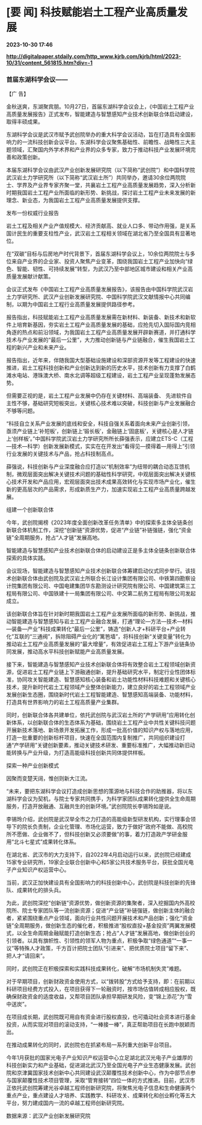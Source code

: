 # [要 闻] 科技赋能岩土工程产业高质量发展

**2023-10-30 17:46**

**http://digitalpaper.stdaily.com/http_www.kjrb.com/kjrb/html/2023-10/31/content_561815.htm?div=-1**

### 首届东湖科学会议——

 【广 告】

 金秋送爽，东湖聚宾朋。10月27日，首届东湖科学会议会上，《中国岩土工程产业高质量发展报告》正式发布，智能建造与智慧感知产业技术创新联合体启动建设，取得丰硕成果。

 东湖科学会议是武汉市赋予武创院举办的重大科学会议活动，旨在打造具有全国影响力的一流科技创新会议平台。东湖科学会议聚焦基础性、前瞻性、战略性三大主题领域，汇聚国内外学术界和产业界的众多专家，致力于推动科技产业发展环境完善和政策创新。

 本届东湖科学会议由武汉产业创新发展研究院（以下简称“武创院”）和中国科学院武汉岩土力学研究所（以下简称“武汉岩土所”）共同举办，邀请30余位两院院士、学界及产业界专家齐聚一堂，共襄岩土工程产业高质量发展趋势，深入分析新时期我国岩土工程产业所面临的新形势、新挑战，探讨岩土工程产业未来发展的新理念、新业态，为我国岩土工程产业高质量发展提供支撑。

 发布一份权威行业报告

 岩土工程及相关产业产值规模大、经济贡献高、就业人口多、带动作用强，是关系国计民生的重要支柱性产业，武汉岩土工程相关领域在湖北省乃至全国具有显著地位。

 在“双碳”目标与后房地产时代背景下，首届东湖科学会议上，10余位两院院士与多位来自产业界的企业家、投资人聚焦产业变革，围绕我国岩土工程产业加快向“绿色、智能、韧性、可持续发展”转型，为武汉乃至中部地区城市建设和相关产业高质量发展献计献策。

 会议正式发布《中国岩土工程产业高质量发展报告》，该报告由中国科学院武汉岩土力学研究所、武汉产业创新发展研究院、中国科学院武汉文献情报中心共同编制，以期为中国岩土工程行业高质量发展提供路径参考。

 报告指出，科技赋能岩土工程产业高质量发展需在新材料、新装备、新技术和新软件上培育新基因，夯实岩土工程产业高质量发展的基础，应抢先切入国际国内竞相角逐的热点和前沿领域，为我国岩土工程产业高质量发展开辟新赛道，并打通科学技术与产业发展的“最后一公里”，大力推动创新链与产业链融合，催生我国岩土工程的新兴产业和未来产业。

 报告指出，近年来，伴随我国大型基础设施建设和深部资源开发等工程建设的快速推进，岩土工程科技创新和产业创新达到新的历史水平，技术创新有力支撑了白鹤滩水电站、港珠澳大桥、南水北调等超级工程建设，岩土工程产业呈现蓬勃发展态势。

 但需要正视的是，岩土工程产业发展中仍存在关键材料、高端装备、 先进软件自主性不够，基础研究短板突出，关键核心技术难以突破，科技创新与产业发展融合不够等问题。

 “科技自立关系产业发展的底线和安全，科技自强关系着面向未来产业创新引领，亟须产业链上‘补短板’，创新链上‘锻长板’，金融链上‘固底板’，关键核心是人才链上‘创样板’。”中国科学院武汉岩土力学研究所所长薛强表示，应建立ETS-C（工程—技术—科学）创新发展新模式，实实在在开发出“看得见—摸得着—用得上”引领行业发展的关键技术与产品，抢占科技制高点。

 薛强说，科技创新与产业深度融合应打造以“机制效率”为纽带的耦合动态互馈机制，微观层面突出解决关键技术问题的基础性科学研究，中观层面突出解决关键核心技术开发和产品应用，宏观层面突出技术成果高效转化与实现市场产业化，催生新的更高层次的产品需求，形成新质生产力，加速实现岩土工程产业高质量跨越发展。

 组建一个创新联合体

 今年，武创院揭榜《2023年度全面创新改革任务清单》中的探索多主体全链条创新联合体机制工作，深挖“创新链”资源优势，促进“产业链”补链强链，强化“资金链”全周期服务，抢占“人才链”发展高地。

 智能建造与智慧感知产业技术创新联合体的启动建设正是多主体全链条创新联合体探索的具体实践。

 会议现场，智能建造与智慧感知产业技术创新联合体筹建启动仪式同步举行。该技术创新联合体由武创院及武汉岩土所联合长江设计集团有限公司、中铁第四勘察设计院集团有限公司、中国电建集团华东勘测设计研究院有限公司、中国建筑第三工程局有限公司、中国铁建十一局集团有限公司、中交第二航务工程局有限公司发起成立。

 该创新联合体旨在针对新时期我国岩土工程产业发展所面临的新形势、新挑战，推动智能建造与智慧感知与岩土工程产业融合发展，打通“理论—方法—技术—材料—装备—产业”科技成果转化“最后一公里”，铸造“创新人才+科研平台+产业转化”互联的“三通阀”，拆除阻碍产业化的“篱笆墙”，将科技创新“关键变量”转化为推动岩土工程产业高质量发展的“最大增量”，有效促进岩土工程上下游产业链条协同发展，推动高水平科技创新赋能产业高质量发展。

 接下来，智能建造与智慧感知产业技术创新联合体将有效整合岩土工程领域创新资源，促进岩土工程产业链上下游融通创新，提升基础研究水平，制定行业性团体标准，协同攻关智能建造、智慧感知核心装备和岩土功能性材料科技难题和关键核心技术，提升新时代岩土工程领域产业整体创新能力，建立良好的岩土工程领域产业发展创新生态圈，围绕新时代岩土工程智能建造、智慧感知高端装备、功能材料，打造具有世界影响力的岩土工程高质量产业集群。

 同时，创新联合体各共建单位，依托武创院与武汉岩土所的“产学研用”应用转化创新体系，以创新联合体的生态体系为基础，围绕岩土工程产业中共性关键科技问题开展新技术落地、新场景开发拓展工作，形成一批高价值的知识产权与落地应用，打造一批重要的创新标杆项目，快速在全国范围内复制推广，共同组织建设打通“产学研用”关键创新要素，推动关键技术研发、重要标准推广，大幅推动新旧动能转换与产业升级，为打造高能级科技创新共同体提供样板。

 探索一种产业创新模式

 因聚而变楚天阔，惟创则新大江流。

 “未来，要把东湖科学会议打造成创新思想的策源地与科技合作的助推器，将以东湖科学会议为契机，与院士专家共同携手，为科学家团队成果转化提供全生命周期服务，打造开放融通、互融共生的创新环境。”武创院院长李锡玲如是说。

 李锡玲介绍，武创院是武汉举全市之力打造的高能级新型研发机构，实行理事会领导下的院长负责制，企业化管理、市场化运营，致力于做好“政府不能做、高校院所不愿做、企业做不了，但科技创新又必须要做”的事，着力打造政产学研金服用“北斗七星式”成果转化体系。

 在湖北省、武汉市的大力支持下，自2022年4月启动运行以来，武创院已经建成15家专业研究所，19家企业联合创新中心和5家公共技术服务平台，获批全国光电子产业知识产权运营中心。

 当前，武汉正加快建设具有全国影响力的科技创新中心，武创院是科技创新的先锋队、成果转化的排头兵。

 为此，武创院深挖“创新链”资源优势，做创新资源的集聚者，深入挖掘国内外高校院所、院士专家团队等一流创新资源；促进“产业链”补链强链，做创新主体的融合者，紧紧围绕重点产业领域，面向行业共性问题开展技术和产品创新；强化“资金链”全周期服务，做创新生态的催化者，积极推进“股权直投+基金投资”两翼发展模式，以全生命周期金融赋能打造创新生态；抢占“人才链”发展高地，做创新创业的引领者。以具有旗帜性、引领性的领军人物为重点，积极争取“绿色通道”“一事一议”等特殊人才政策，千方百计把院士团队“引进来”、把优质院士项目“留下来”、把人才“请回来”。

 同时，武创院正在积极探索和实践科技成果转化，破解“市场机制失灵”难题。

 对于早期项目，创新财政资金使用方式，以“拨转股”方式给予支持，即：在前期以科研项目经费方式投入，在项目获得下一轮融资时，按市场估值转成相应股权，既确保财政资金的适度收益，又帮项目团队承担早期研发风险，变“锦上添花”为“雪中送炭”。

 在项目成长期，武创院既可用自有资金进行股权直投，也可撬动社会资本进行基金投资，从而实现对项目的滚动支持，“一棒接一棒”，真正帮助项目在长跑中脱颖而出。

 在推动成果转化的同时，武创院也在抓紧布局一系列重大创新平台项目。

 今年1月获批的国家光电子产业知识产权运营中心立足湖北武汉光电子产业雄厚的科技创新实力和产业基础，促进湖北武汉乃至全国光电子产业生态健康发展。武创院和京津冀国家技术创新中心共同建设武汉颠覆性技术创新中心，作为中部节点参与国家颠覆性技术项目管理，采取“管育接转”四位一体的方式推进。目前，武汉市正依托武创院筹建光谷卓越工程师创新研究院，将聚焦光电子信息和生命健康两个重点产业，重点建设人才培养、实践教学、科研攻关、成果转化和创业孵化等五大平台，努力建成国内一流的卓越工程师创新研究院。

 数据来源：武汉产业创新发展研究院